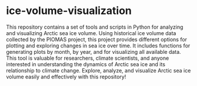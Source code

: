 # ice-volume-visualization
This repository contains a set of tools and scripts in Python for analyzing and visualizing Arctic sea ice volume. Using historical ice volume data collected by the PIOMAS project, this project provides different options for plotting and exploring changes in sea ice over time. It includes functions for generating plots by month, by year, and for visualizing all available data. This tool is valuable for researchers, climate scientists, and anyone interested in understanding the dynamics of Arctic sea ice and its relationship to climate change. Explore, analyze, and visualize Arctic sea ice volume easily and effectively with this repository!
